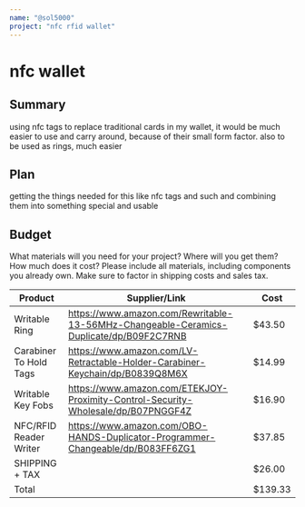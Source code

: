 ```yaml
---
name: "@sol5000"
project: "nfc rfid wallet"
---
```


# nfc wallet

## Summary

using nfc tags to replace traditional cards in my wallet, it would be much easier to use and carry around, because of their small form factor. also to be used as rings, much easier

## Plan

getting the things needed for this like nfc tags and such and combining them into something special and usable

## Budget

What materials will you need for your project? Where will you get them? How much does it cost? Please include all materials, including components you already own. Make sure to factor in shipping costs and sales tax.

| Product         | Supplier/Link                                                                                 | Cost    |
| ---------------------- | -------------------------------------------------------------------------------------- | ------- |
| Writable Ring          | https://www.amazon.com/Rewritable-13-56MHz-Changeable-Ceramics-Duplicate/dp/B09F2C7RNB | $43.50  | 
| Carabiner To Hold Tags | https://www.amazon.com/LV-Retractable-Holder-Carabiner-Keychain/dp/B0839Q8M6X          | $14.99  |
| Writable Key Fobs      | https://www.amazon.com/ETEKJOY-Proximity-Control-Security-Wholesale/dp/B07PNGGF4Z      | $16.90  |
| NFC/RFID Reader Writer | https://www.amazon.com/OBO-HANDS-Duplicator-Programmer-Changeable/dp/B083FF6ZG1        | $37.85  |
| SHIPPING + TAX         |                                                                                        | $26.00  |
| Total                  |                                                                                        | $139.33 |
